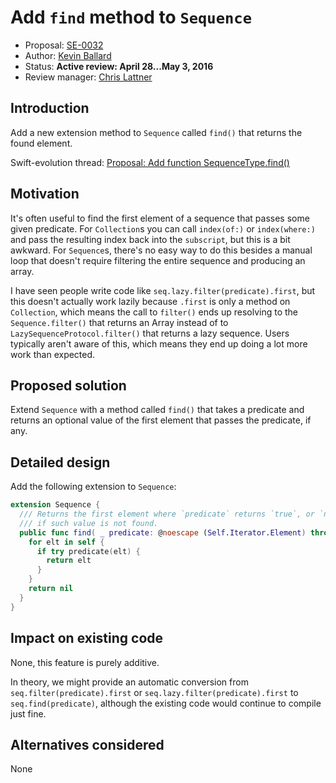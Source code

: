 # Add `find` method to `Sequence`

* Proposal: [SE-0032](https://github.com/apple/swift-evolution/blob/master/proposals/0032-sequencetype-find.md)
* Author: [Kevin Ballard](https://github.com/kballard)
* Status: **Active review: April 28...May 3, 2016**
* Review manager: [Chris Lattner](https://github.com/lattner)

## Introduction

Add a new extension method to `Sequence` called `find()` that returns the
found element.

Swift-evolution thread: [Proposal: Add function SequenceType.find()](https://lists.swift.org/pipermail/swift-evolution/Week-of-Mon-20151228/004814.html)

## Motivation

It's often useful to find the first element of a sequence that passes some given
predicate. For `Collection`s you can call `index(of:)` or `index(where:)` and pass the resulting
index back into the `subscript`, but this is a bit awkward. For `Sequence`s,
there's no easy way to do this besides a manual loop that doesn't require
filtering the entire sequence and producing an array.

I have seen people write code like `seq.lazy.filter(predicate).first`, but this
doesn't actually work lazily because `.first` is only a method on
`Collection`, which means the call to `filter()` ends up resolving to the
`Sequence.filter()` that returns an Array instead of to
`LazySequenceProtocol.filter()` that returns a lazy sequence. Users typically aren't
aware of this, which means they end up doing a lot more work than expected.

## Proposed solution

Extend `Sequence` with a method called `find()` that takes a predicate and
returns an optional value of the first element that passes the predicate, if
any.

## Detailed design

Add the following extension to `Sequence`:

```swift
extension Sequence {
  /// Returns the first element where `predicate` returns `true`, or `nil`
  /// if such value is not found.
  public func find( _ predicate: @noescape (Self.Iterator.Element) throws -> Bool) rethrows -> Self.Iterator.Element? {
    for elt in self {
      if try predicate(elt) {
        return elt
      }
    }
    return nil
  }
}
```

## Impact on existing code

None, this feature is purely additive.

In theory, we might provide an automatic conversion from
`seq.filter(predicate).first` or `seq.lazy.filter(predicate).first` to
`seq.find(predicate)`, although the existing code would continue to compile just
fine.

## Alternatives considered

None
